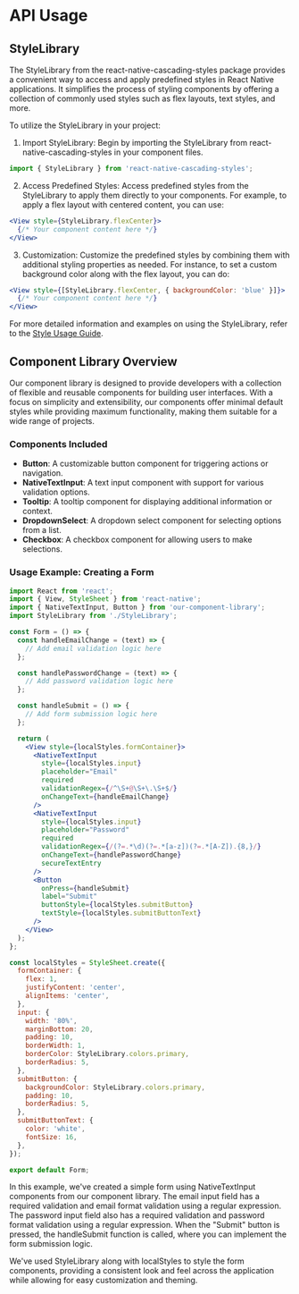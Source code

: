 # API Usage

## StyleLibrary

The StyleLibrary from the react-native-cascading-styles package provides a convenient way to access and apply predefined styles in React Native applications. It simplifies the process of styling components by offering a collection of commonly used styles such as flex layouts, text styles, and more.

To utilize the StyleLibrary in your project:

1. Import StyleLibrary: Begin by importing the StyleLibrary from react-native-cascading-styles in your component files.

```jsx
import { StyleLibrary } from 'react-native-cascading-styles';
```

2. Access Predefined Styles: Access predefined styles from the StyleLibrary to apply them directly to your components. For example, to apply a flex layout with centered content, you can use:
```jsx
<View style={StyleLibrary.flexCenter}>
  {/* Your component content here */}
</View>
```

3. Customization: Customize the predefined styles by combining them with additional styling properties as needed. For instance, to set a custom background color along with the flex layout, you can do:

```jsx
<View style={[StyleLibrary.flexCenter, { backgroundColor: 'blue' }]}>
  {/* Your component content here */}
</View>
```

For more detailed information and examples on using the StyleLibrary, refer to the [Style Usage Guide](./Style_Usage.md).

## Component Library Overview

Our component library is designed to provide developers with a collection of flexible and reusable components for building user interfaces. With a focus on simplicity and extensibility, our components offer minimal default styles while providing maximum functionality, making them suitable for a wide range of projects.

### Components Included

- **Button**: A customizable button component for triggering actions or navigation.
- **NativeTextInput**: A text input component with support for various validation options.
- **Tooltip**: A tooltip component for displaying additional information or context.
- **DropdownSelect**: A dropdown select component for selecting options from a list.
- **Checkbox**: A checkbox component for allowing users to make selections.

### Usage Example: Creating a Form

```jsx
import React from 'react';
import { View, StyleSheet } from 'react-native';
import { NativeTextInput, Button } from 'our-component-library';
import StyleLibrary from './StyleLibrary';

const Form = () => {
  const handleEmailChange = (text) => {
    // Add email validation logic here
  };

  const handlePasswordChange = (text) => {
    // Add password validation logic here
  };

  const handleSubmit = () => {
    // Add form submission logic here
  };

  return (
    <View style={localStyles.formContainer}>
      <NativeTextInput
        style={localStyles.input}
        placeholder="Email"
        required
        validationRegex={/^\S+@\S+\.\S+$/}
        onChangeText={handleEmailChange}
      />
      <NativeTextInput
        style={localStyles.input}
        placeholder="Password"
        required
        validationRegex={/(?=.*\d)(?=.*[a-z])(?=.*[A-Z]).{8,}/}
        onChangeText={handlePasswordChange}
        secureTextEntry
      />
      <Button
        onPress={handleSubmit}
        label="Submit"
        buttonStyle={localStyles.submitButton}
        textStyle={localStyles.submitButtonText}
      />
    </View>
  );
};

const localStyles = StyleSheet.create({
  formContainer: {
    flex: 1,
    justifyContent: 'center',
    alignItems: 'center',
  },
  input: {
    width: '80%',
    marginBottom: 20,
    padding: 10,
    borderWidth: 1,
    borderColor: StyleLibrary.colors.primary,
    borderRadius: 5,
  },
  submitButton: {
    backgroundColor: StyleLibrary.colors.primary,
    padding: 10,
    borderRadius: 5,
  },
  submitButtonText: {
    color: 'white',
    fontSize: 16,
  },
});

export default Form;
```

In this example, we've created a simple form using NativeTextInput components from our component library. The email input field has a required validation and email format validation using a regular expression. The password input field also has a required validation and password format validation using a regular expression. When the "Submit" button is pressed, the handleSubmit function is called, where you can implement the form submission logic.

We've used StyleLibrary along with localStyles to style the form components, providing a consistent look and feel across the application while allowing for easy customization and theming.